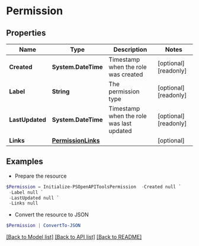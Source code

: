 # Permission
## Properties

Name | Type | Description | Notes
------------ | ------------- | ------------- | -------------
**Created** | **System.DateTime** | Timestamp when the role was created | [optional] [readonly] 
**Label** | **String** | The permission type | [optional] [readonly] 
**LastUpdated** | **System.DateTime** | Timestamp when the role was last updated | [optional] [readonly] 
**Links** | [**PermissionLinks**](PermissionLinks.md) |  | [optional] 

## Examples

- Prepare the resource
```powershell
$Permission = Initialize-PSOpenAPIToolsPermission  -Created null `
 -Label null `
 -LastUpdated null `
 -Links null
```

- Convert the resource to JSON
```powershell
$Permission | ConvertTo-JSON
```

[[Back to Model list]](../README.md#documentation-for-models) [[Back to API list]](../README.md#documentation-for-api-endpoints) [[Back to README]](../README.md)

